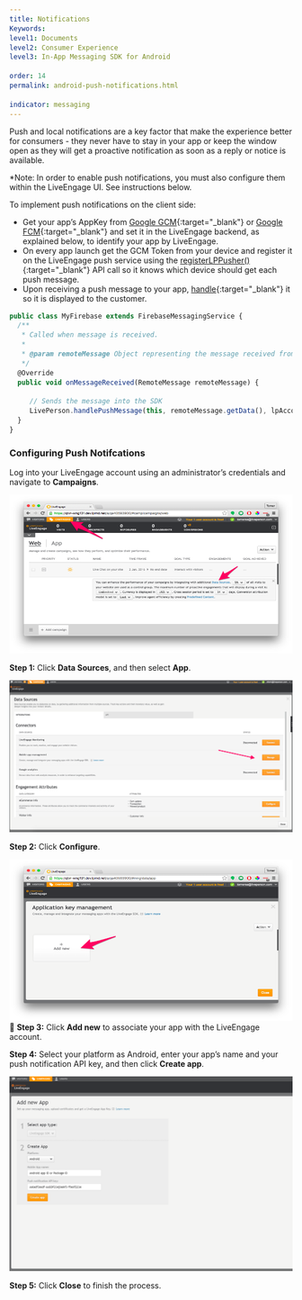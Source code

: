 ```yaml
---
title: Notifications
Keywords:
level1: Documents
level2: Consumer Experience
level3: In-App Messaging SDK for Android

order: 14
permalink: android-push-notifications.html

indicator: messaging
---
```


Push and local notifications are a key factor that make the experience better for consumers - they never have to stay in your app or keep the window open as they will get a proactive notification as soon as a reply or notice is available.

*Note: In order to enable push notifications, you must also configure them within the LiveEngage UI. See instructions below.

To implement push notifications on the client side:

- Get your app’s AppKey from [Google GCM](https://developers.google.com/cloud-messaging/gcm){:target="_blank"} or [Google FCM](https://firebase.google.com/docs/cloud-messaging/){:target="_blank"} and set it in the LiveEngage backend, as explained below, to identify your app by LiveEngage.
- On every app launch get the GCM Token from your device and register it on the LiveEngage push service using the [registerLPPusher()](android-registerlppusher.html){:target="_blank"} API call so it knows which device should get each push message.
- Upon receiving a push message to your app, [handle](android-handlepush.html){:target="_blank"} it so it is displayed to the customer.


```javascript
public class MyFirebase extends FirebaseMessagingService {
  /**
   * Called when message is received.
   *
   * @param remoteMessage Object representing the message received from Firebase Cloud Messaging.
   */
  @Override
  public void onMessageReceived(RemoteMessage remoteMessage) {

     // Sends the message into the SDK
     LivePerson.handlePushMessage(this, remoteMessage.getData(), lpAccount, true);
  }
}
```

### Configuring Push Notifcations

Log into your LiveEngage account using an administrator’s credentials and navigate to **Campaigns**.

![campaigns](img/campaigns.png)

**Step 1:** Click **Data Sources**, and then select **App**.

![app](img/mobieAppManagementAndroid.png)

**Step 2:** Click **Configure**.

![keymanagement](img/keymanagement.png)

**Step 3:** Click **Add new** to associate your app with the LiveEngage account.

**Step 4:** Select your platform as Android, enter your app’s name and your push notification API key, and then click **Create app**.

![addnewapp](img/addnewapp.png)

**Step 5:** Click **Close** to finish the process.

